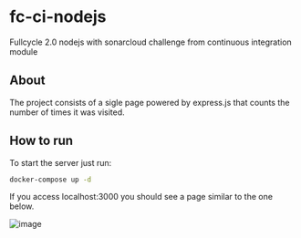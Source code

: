 # fc-ci-nodejs
Fullcycle 2.0 nodejs with sonarcloud challenge from continuous integration module

## About
The project consists of a sigle page powered by express.js that counts the number of times it was visited.

## How to run
To start the server just run:

```bash
docker-compose up -d
```

If you access localhost:3000 you should see a page similar to the one below.

![image](https://user-images.githubusercontent.com/22685555/126914820-f8bffc5f-023e-413a-89f5-faec20c31b6f.png)
